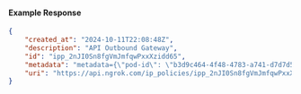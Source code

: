 <!-- Code generated for API Clients. DO NOT EDIT. -->

#### Example Response

```json
{
	"created_at": "2024-10-11T22:08:48Z",
	"description": "API Outbound Gateway",
	"id": "ipp_2nJI0Sn8fgVmJmfqwPxxXzidd65",
	"metadata": "metadata={\"pod-id\": \"b3d9c464-4f48-4783-a741-d7d7d5db310f\"}",
	"uri": "https://api.ngrok.com/ip_policies/ipp_2nJI0Sn8fgVmJmfqwPxxXzidd65"
}
```
